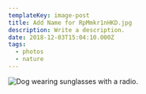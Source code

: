 ```yaml
---
templateKey: image-post
title: Add Name for RpMmkr1nHKD.jpg
description: Write a description.
date: 2018-12-03T15:04:10.000Z
tags:
  - photos
  - nature
---
```

![Dog wearing sunglasses with a radio.](/img/RpMmkr1nHKD.jpg)
